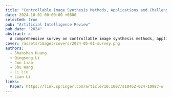 ```yaml
---
title: "Controllable Image Synthesis Methods, Applications and Challenges: A Comprehensive Survey"
date: 2024-10-01 00:00:00 +0800
selected: true
pub: "Artificial Intelligence Review"
pub_date: "2024"
abstract: >-
  A comprehensive survey on controllable image synthesis methods, applications and challenges.
cover: /assets/images/covers/2024-05-01-survey.png
authors:
  - Shanshan Huang
  - Qingsong Li
  - Jun Liao
  - Shu Wang
  - Li Liu
  - Lian Li
links:
  Paper: https://link.springer.com/article/10.1007/s10462-024-10987-w
---
```

